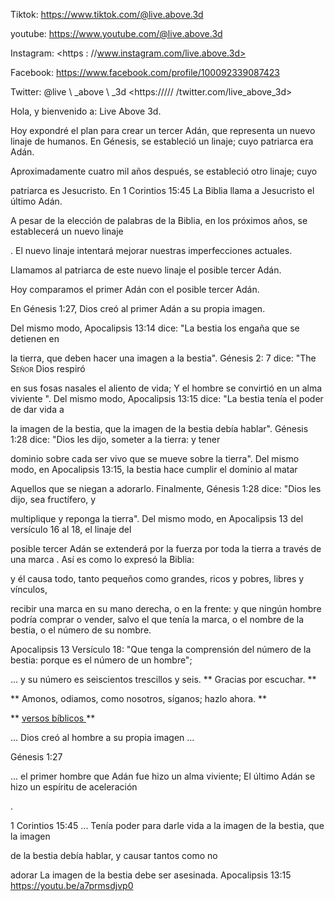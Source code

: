 Tiktok: <https://www.tiktok.com/@live.above.3d>

youtube: <https://www.youtube.com/@live.above.3d>

Instagram: <https : //www.instagram.com/live.above.3d>

Facebook: <https://www.facebook.com/profile/100092339087423>

Twitter: @live \ _above \ _3d <https:///// /twitter.com/live_above_3d>

Hola, y bienvenido a: Live Above 3d.

Hoy expondré el plan para crear un tercer Adán, que representa un nuevo linaje de humanos.
En Génesis, se estableció un linaje; cuyo patriarca era Adán.

Aproximadamente cuatro mil años después, se estableció otro linaje; cuyo

patriarca es Jesucristo.
En 1 Corintios 15:45 La Biblia llama a Jesucristo el último Adán.

A pesar de la elección de palabras de la Biblia, en los próximos años, se establecerá un nuevo linaje

.
El nuevo linaje intentará mejorar nuestras imperfecciones actuales.

Llamamos al patriarca de este nuevo linaje el posible tercer Adán.

Hoy comparamos el primer Adán con el posible tercer Adán.

En Génesis 1:27, Dios creó al primer Adán a su propia imagen.

Del mismo modo, Apocalipsis 13:14 dice: "La bestia los engaña que se detienen en

la tierra, que deben hacer una imagen a la bestia".
Génesis 2: 7 dice: "The <span class =" SmallCaps "> Señor </span> Dios respiró

en sus fosas nasales el aliento de vida; Y el hombre se convirtió en un alma viviente ".
Del mismo modo, Apocalipsis 13:15 dice: "La bestia tenía el poder de dar vida a

la imagen de la bestia, que la imagen de la bestia debía hablar".
Génesis 1:28 dice: "Dios les dijo, someter a la tierra: y tener

dominio sobre cada ser vivo que se mueve sobre la tierra".
Del mismo modo, en Apocalipsis 13:15, la bestia hace cumplir el dominio al matar

Aquellos que se niegan a adorarlo.
Finalmente, Génesis 1:28 dice: "Dios les dijo, sea fructífero, y

multiplique y reponga la tierra".
Del mismo modo, en Apocalipsis 13 del versículo 16 al 18, el linaje del

posible tercer Adán se extenderá por la fuerza por toda la tierra a través de una marca
.
Así es como lo expresó la Biblia:

y él causa todo, tanto pequeños como grandes, ricos y pobres, libres y vínculos,

recibir una marca en su mano derecha, o en la frente:   y que ningún hombre podría comprar o vender, salvo el que tenía la marca, o el
nombre de la bestia, o el número de su nombre.

Apocalipsis 13 Versículo 18: "Que tenga la comprensión del número
de la bestia: porque es el número de un hombre";

... y su número es seiscientos trescillos y seis.
** Gracias por escuchar. **

** Amonos, odiamos, como nosotros, síganos; hazlo ahora. **

** <u> versos bíblicos </u> **

... Dios creó al hombre a su propia imagen ...

Génesis 1:27

... el primer hombre que Adán fue hizo un alma viviente; El último Adán se hizo un espíritu de aceleración

.

1 Corintios 15:45
... Tenía poder para darle vida a la imagen de la bestia, que la imagen

de la bestia debía hablar, y causar tantos como no

adorar La imagen de la bestia debe ser asesinada.
Apocalipsis 13:15
<https://youtu.be/a7prmsdjvp0>

